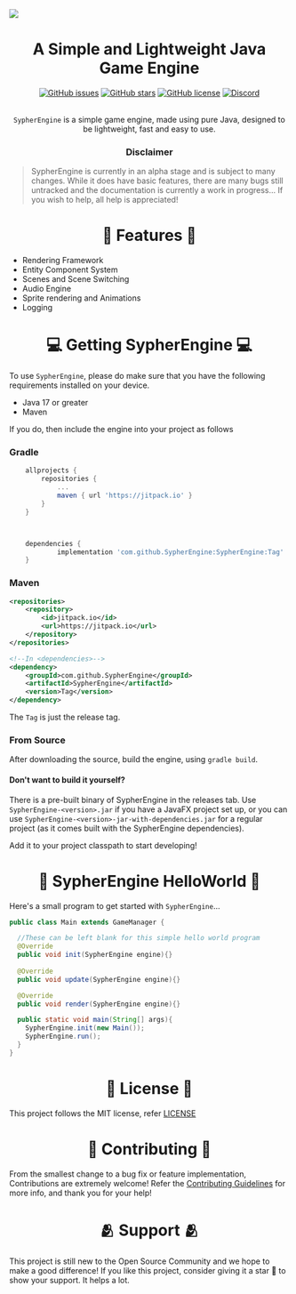 <img src="https://github.com/SypherEngine/SypherEngine/blob/main/logos/SypherEngineBanner.svg">
<h1 align="center"><strong>A Simple and Lightweight Java Game Engine</strong></h1>

<div align="center">
  <a href="https://github.com/SypherEngine/SypherEngine/issues"><img alt="GitHub issues" src="https://img.shields.io/github/issues/SypherEngine/SypherEngine?style=for-the-badge"></a>
  <a href="https://github.com/SypherEngine/SypherEngine/stargazers"><img alt="GitHub stars" src="https://img.shields.io/github/stars/SypherEngine/SypherEngine?style=for-the-badge"></a>
  <a href="https://github.com/SypherEngine/SypherEngine/blob/main/LICENSE"><img alt="GitHub license" src="https://img.shields.io/github/license/SypherEngine/SypherEngine?style=for-the-badge"></a>
  <a href="https://discord.gg/NqEfyxVufP"><img alt="Discord" src="https://img.shields.io/discord/933650222347857971?style=for-the-badge"></a>
</div>

<br>

<p align="center"><code>SypherEngine</code> is a simple game engine, made using pure Java, designed to be lightweight, fast and easy to use.</p> 

<h3 align="center"><strong>Disclaimer</strong></h3> 

> SypherEngine is currently in an alpha stage and is subject to many changes. While it does have basic features, there are many bugs still untracked and the documentation is currently a work in progress... If you wish to help, all help is appreciated!

<h1 align="center">🔨 Features 🔨</h1> 

- Rendering Framework
- Entity Component System
- Scenes and Scene Switching
- Audio Engine
- Sprite rendering and Animations
- Logging

<h1 align="center">💻 Getting SypherEngine 💻</h1>

To use `SypherEngine`, please do make sure that you have the following requirements installed on your device.

- Java 17 or greater
- Maven

If you do, then include the engine into your project as follows

### Gradle
```groovy
	allprojects {
		repositories {
			...
			maven { url 'https://jitpack.io' }
		}
	}



	dependencies {
	        implementation 'com.github.SypherEngine:SypherEngine:Tag'
	}

```

### Maven
```xml
<repositories>
	<repository>	
		<id>jitpack.io</id>
		<url>https://jitpack.io</url>
	</repository>
</repositories>

<!--In <dependencies>-->
<dependency>
  	<groupId>com.github.SypherEngine</groupId>
  	<artifactId>SypherEngine</artifactId>
  	<version>Tag</version>
</dependency>
```

The `Tag` is just the release tag.

### From Source

After downloading the source, build the engine, using `gradle build`.

#### Don't want to build it yourself?
There is a pre-built binary of SypherEngine in the releases tab. Use `SypherEngine-<version>.jar` if you have a JavaFX project set up, or you can use `SypherEngine-<version>-jar-with-dependencies.jar` for a regular project (as it comes built with the SypherEngine dependencies).

Add it to your project classpath to start developing!

<h1 align="center">👋 SypherEngine HelloWorld 👋</h1>

Here's a small program to get started with `SypherEngine`...

```java
public class Main extends GameManager {

  //These can be left blank for this simple hello world program
  @Override
  public void init(SypherEngine engine){}
  
  @Override
  public void update(SypherEngine engine){}

  @Override
  public void render(SypherEngine engine){}

  public static void main(String[] args){
    SypherEngine.init(new Main());
    SypherEngine.run();
  }
}
```
<h1 align="center">📇 License 📇</h1>

This project follows the MIT license, refer [LICENSE](https://github.com/SypherEngine/SypherEngine/blob/main/LICENSE)

<h1 align="center">🤝 Contributing 🤝</h1>

From the smallest change to a bug fix or feature implementation, Contributions are extremely welcome! Refer the [Contributing Guidelines](https://github.com/SypherEngine/SypherEngine/blob/main/CONTRIBUTING.md) for more info, and thank you for your help!

<h1 align="center">🫂 Support 🫂</h1>

This project is still new to the Open Source Community and we hope to make a good difference! If you like this project, consider giving it a star 🌟 to show your support. It helps a lot.
